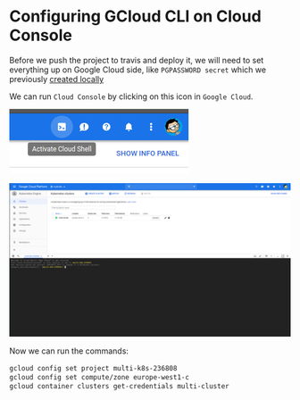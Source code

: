 # Configuring GCloud CLI on Cloud Console

Before we push the project to travis and deploy it, we will need to set everything up on Google Cloud side, like `PGPASSWORD secret` which we previously [created locally](24_creating_an_encoded_secret.md)

We can run `Cloud Console` by clicking on this icon in `Google Cloud`.

![](../../images/2019-04-06-13-15-46.png)

![](../../images/2019-04-06-13-16-32.png)

Now we can run the commands:

```
gcloud config set project multi-k8s-236808
gcloud config set compute/zone europe-west1-c
gcloud container clusters get-credentials multi-cluster
```